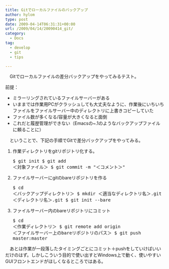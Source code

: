 ```yaml
---
title: Gitでローカルファイルのバックアップ
author: hylom
type: post
date: 2009-04-14T06:31:31+00:00
url: /2009/04/14/20090414_git/
category:
  - Docs
tag:
  - develop
  - git
  - tips

---
```

　Gitでローカルファイルの差分バックアップをやってみるテスト。

前提：

  * ミラーリングされているファイルサーバーがある 
  * いままでは作業用PCがクラッシュしても大丈夫なように、作業後にいちいちファイルをファイルサーバー中のディレクトリに上書きコピーしていた 
  * ファイル数が多くなる/容量が大きくなると面倒 
  * これだと履歴管理ができない（Emacsの~.1のようなバックアップファイルに頼ることに） 

　ということで、下記の手順でGitで差分バックアップをやってみる。

  1. 作業ディレクトリをgitリポジトリ化する。 
    <pre>$ git init
$ git add ＜対象ファイル＞
$ git commit -m "＜コメント＞"
  </pre>

  2. ファイルサーバーにgitのbareリポジトリを作る 
    <pre>$ cd ＜バックアップディレクトリ＞
$ mkdir ＜適当なディレクトリ名＞.git
$ cd ＜ディレクトリ名＞.git
$ git init --bare
  </pre>

  3. ファイルサーバー内のbareリポジトリにコミット 
    <pre>$ cd ＜作業ディレクトリ＞
$ git remote add origin ＜ファイルサーバー上のbareリポジトリのパス＞
$ git push master:master
  </pre>

　あとは作業が一段落したタイミングごとにコミット＋pushをしていけばいいだけのはず。しかしこういう目的で使い出すとWindows上で動く、使いやすいGUIフロントエンドがほしくなるところではある。
